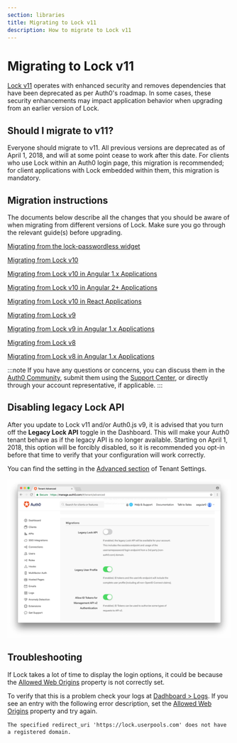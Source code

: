 ```yaml
---
section: libraries
title: Migrating to Lock v11
description: How to migrate to Lock v11
---
```

# Migrating to Lock v11

[Lock v11](/libraries/lock) operates with enhanced security and removes dependencies that have been deprecated as per Auth0's roadmap. In some cases, these security enhancements may impact application behavior when upgrading from an earlier version of Lock. 

## Should I migrate to v11?

Everyone should migrate to v11. All previous versions are deprecated as of April 1, 2018, and will at some point cease to work after this date. For clients who use Lock within an Auth0 login page, this migration is recommended; for client applications with Lock embedded within them, this migration is mandatory.

## Migration instructions

The documents below describe all the changes that you should be aware of when migrating from different versions of Lock. Make sure you go through the relevant guide(s) before upgrading.

[Migrating from the lock-passwordless widget](/libraries/lock/v11/migration-lock-passwordless)

[Migrating from Lock v10](/libraries/lock/v11/migration-v10-v11)

[Migrating from Lock v10 in Angular 1.x Applications](/libraries/lock/v11/migration-angularjs-v10)

[Migrating from Lock v10 in Angular 2+ Applications](/libraries/lock/v11/migration-angular)

[Migrating from Lock v10 in React Applications](/libraries/lock/v11/migration-react)

[Migrating from Lock v9](/libraries/lock/v11/migration-v9-v11)

[Migrating from Lock v9 in Angular 1.x Applications](/libraries/lock/v11/migration-angularjs-v9)

[Migrating from Lock v8](/libraries/lock/v11/migration-v8-v11)

[Migrating from Lock v8 in Angular 1.x Applications](/libraries/lock/v11/migration-angularjs-v8)

:::note
If you have any questions or concerns, you can discuss them in the [Auth0 Community](https://community.auth0.com/), submit them using the [Support Center](${env.DOMAIN_URL_SUPPORT}), or directly through your account representative, if applicable. 
:::

## Disabling legacy Lock API

After you update to Lock v11 and/or Auth0.js v9, it is advised that you turn off the **Legacy Lock API** toggle in the Dashboard. This will make your Auth0 tenant behave as if the legacy API is no longer available. Starting on April 1, 2018, this option will be forcibly disabled, so it is recommended you opt-in before that time to verify that your configuration will work correctly. 

You can find the setting in the [Advanced section](${manage_url}/#/tenant/advanced) of Tenant Settings.

![Allowed Web Origins](/media/articles/libraries/lock/legacy-lock-api-off.png)

## Troubleshooting

If Lock takes a lot of time to display the login options, it could be because the [Allowed Web Origins](/libraries/lock/v11/migration-v10-v11#configure-auth0-for-embedded-login) property is not correctly set.

To verify that this is a problem check your logs at [Dadhboard > Logs](${manage_url}/#/logs). If you see an entry with the following error description, set the [Allowed Web Origins](/libraries/lock/v11/migration-v10-v11#configure-auth0-for-embedded-login) property and try again.

```text
The specified redirect_uri 'https://lock.userpools.com' does not have a registered domain.
```
